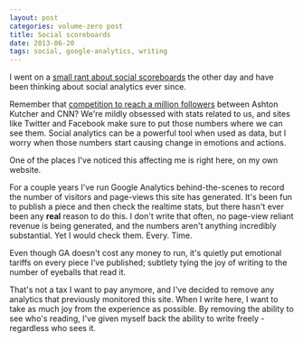 ```yaml
---
layout: post
categories: volume-zero post
title: Social scoreboards
date: 2013-06-20
tags: social, google-analytics, writing
---
```

I went on a [small rant about social scoreboards](https://twitter.com/kyledreger/status/346820510526615553) the other day and have been thinking about social analytics ever since.

<!-- more -->

Remember that [competition to reach a million followers](http://www.cnn.com/2009/TECH/04/16/ashton.cnn.twitter.battle/index.html) between Ashton Kutcher and CNN? We're mildly obsessed with stats related to us, and sites like Twitter and Facebook make sure to put those numbers where we can see them. Social analytics can be a powerful tool when used as data, but I worry when those numbers start causing change in emotions and actions.

One of the places I've noticed this affecting me is right here, on my own website.

For a couple years I've run Google Analytics behind-the-scenes to record the number of visitors and page-views this site has generated. It's been fun to publish a piece and then check the realtime stats, but there hasn't ever been any **real** reason to do this. I don't write that often, no page-view reliant revenue is being generated, and the numbers aren't anything incredibly substantial. Yet I would check them. Every. Time.

Even though GA doesn't cost any money to run, it's quietly put emotional tariffs on every piece I've published; subtlety tying the joy of writing to the number of eyeballs that read it.

That's not a tax I want to pay anymore, and I've decided to remove any analytics that previously monitored this site. When I write here, I want to take as much joy from the experience as possible. By removing the ability to see who's reading, I've given myself back the ability to write freely - regardless who sees it.
